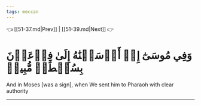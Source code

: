 ```yaml
---
tags: meccan
---
```


👈 [[51-37.md|Prev]] | [[51-39.md|Next]] 👉

# وَفِي مُوسَىٰٓ إِذۡ أَرۡسَلۡنَٰهُ إِلَىٰ فِرۡعَوۡنَ بِسُلۡطَٰنٖ مُّبِينٖ

And in Moses [was a sign], when We sent him to Pharaoh with clear authority

---

